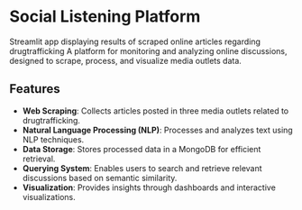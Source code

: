 # Social Listening Platform

 Streamlit app displaying results of scraped online articles regarding drugtrafficking
A platform for monitoring and analyzing online discussions, designed to scrape, process, and visualize media outlets data. 

## Features
- **Web Scraping**: Collects articles posted in three media outlets related to drugtrafficking.
- **Natural Language Processing (NLP)**: Processes and analyzes text using NLP techniques.
- **Data Storage**: Stores processed data in a MongoDB for efficient retrieval.
- **Querying System**: Enables users to search and retrieve relevant discussions based on semantic similarity.
- **Visualization**: Provides insights through dashboards and interactive visualizations.





